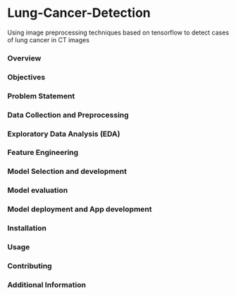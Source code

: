 # Lung-Cancer-Detection
Using image preprocessing techniques based on tensorflow to detect cases of lung cancer in CT images


<h3> Overview </h3>
<h3>Objectives </h3>

<h3>Problem Statement </h3>
<h3>Data Collection and Preprocessing</h3>
<h3>Exploratory Data Analysis (EDA)</h3>
<h3>Feature Engineering</h3>
<h3> Model Selection and development</h3>
<h3> Model evaluation </h3>
<h3> Model deployment and App development</h3>
<h3>Installation </h3>
<h3>Usage</h3>
<h3>Contributing</h3>
<h3>Additional Information</h3>
